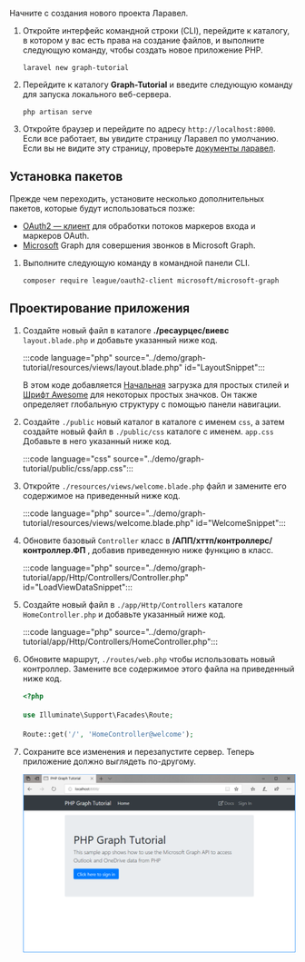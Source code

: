 <!-- markdownlint-disable MD002 MD041 -->

Начните с создания нового проекта Ларавел.

1. Откройте интерфейс командной строки (CLI), перейдите к каталогу, в котором у вас есть права на создание файлов, и выполните следующую команду, чтобы создать новое приложение PHP.

    ```Shell
    laravel new graph-tutorial
    ```

1. Перейдите к каталогу **Graph-Tutorial** и введите следующую команду для запуска локального веб-сервера.

    ```Shell
    php artisan serve
    ```

1. Откройте браузер и перейдите по адресу `http://localhost:8000`. Если все работает, вы увидите страницу Ларавел по умолчанию. Если вы не видите эту страницу, проверьте [документы ларавел](https://laravel.com/docs/7.x).

## <a name="install-packages"></a>Установка пакетов

Прежде чем переходить, установите несколько дополнительных пакетов, которые будут использоваться позже:

- [OAuth2 — клиент](https://github.com/thephpleague/oauth2-client) для обработки потоков маркеров входа и маркеров OAuth.
- [Microsoft](https://github.com/microsoftgraph/msgraph-sdk-php) Graph для совершения звонков в Microsoft Graph.

1. Выполните следующую команду в командной панели CLI.

    ```Shell
    composer require league/oauth2-client microsoft/microsoft-graph
    ```

## <a name="design-the-app"></a>Проектирование приложения

1. Создайте новый файл в каталоге **./ресаурцес/виевс** `layout.blade.php` и добавьте указанный ниже код.

    :::code language="php" source="../demo/graph-tutorial/resources/views/layout.blade.php" id="LayoutSnippet":::

    В этом коде добавляется [Начальная](http://getbootstrap.com/) загрузка для простых стилей и [Шрифт Awesome](https://fontawesome.com/) для некоторых простых значков. Он также определяет глобальную структуру с помощью панели навигации.

1. Создайте `./public` новый каталог в каталоге с именем `css`, а затем создайте новый файл в `./public/css` каталоге с именем. `app.css` Добавьте в него указанный ниже код.

    :::code language="css" source="../demo/graph-tutorial/public/css/app.css":::

1. Откройте `./resources/views/welcome.blade.php` файл и замените его содержимое на приведенный ниже код.

    :::code language="php" source="../demo/graph-tutorial/resources/views/welcome.blade.php" id="WelcomeSnippet":::

1. Обновите базовый `Controller` класс в **/АПП/хттп/контроллерс/контроллер.ФП** , добавив приведенную ниже функцию в класс.

    :::code language="php" source="../demo/graph-tutorial/app/Http/Controllers/Controller.php" id="LoadViewDataSnippet":::

1. Создайте новый файл в `./app/Http/Controllers` каталоге `HomeController.php` и добавьте указанный ниже код.

    :::code language="php" source="../demo/graph-tutorial/app/Http/Controllers/HomeController.php":::

1. Обновите маршрут, `./routes/web.php` чтобы использовать новый контроллер. Замените все содержимое этого файла на приведенный ниже код.

    ```php
    <?php

    use Illuminate\Support\Facades\Route;

    Route::get('/', 'HomeController@welcome');
    ```

1. Сохраните все изменения и перезапустите сервер. Теперь приложение должно выглядеть по-другому.

    ![Снимок экрана с переработанной домашней страницей](./images/create-app-01.png)
